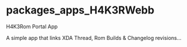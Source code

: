 # packages_apps_H4K3RWebb
H4K3Rom Portal App

A simple app that links XDA Thread, Rom Builds & Changelog revisions...
